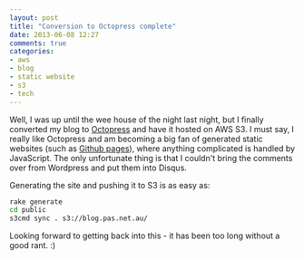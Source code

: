 ```yaml
---
layout: post
title: "Conversion to Octopress complete"
date: 2013-06-08 12:27
comments: true
categories:
- aws
- blog
- static website
- s3
- tech
---
```

Well, I was up until the wee house of the night last night, but I finally converted my blog to [Octopress](http://octopress.org/) and have it hosted on AWS S3. I must say, I really like Octopress and am becoming a big fan of generated static websites (such as [Github pages](http://pages.github.com/)), where anything complicated is handled by JavaScript. The only unfortunate thing is that I couldn't bring the comments over from Wordpress and put them into Disqus.

Generating the site and pushing it to S3 is as easy as:

``` bash
rake generate
cd public
s3cmd sync . s3://blog.pas.net.au/
```

Looking forward to getting back into this - it has been too long without a good rant. :)

